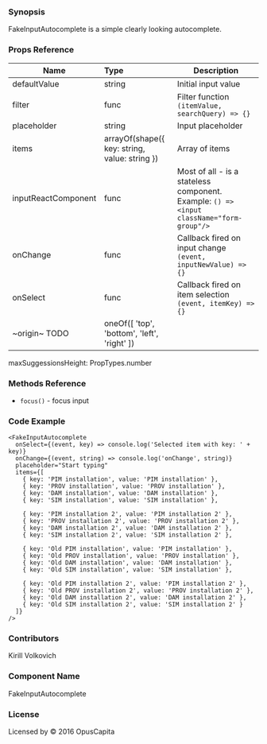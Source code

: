 ### Synopsis

FakeInputAutocomplete is a simple clearly looking autocomplete.

### Props Reference

| Name                          | Type                  | Description                                                |
| ------------------------------|:----------------------| -----------------------------------------------------------|
| defaultValue | string | Initial input value |
| filter | func | Filter function `(itemValue, searchQuery) => {}` |
| placeholder | string | Input placeholder |
| items | arrayOf(shape({ key: string, value: string }) | Array of items |
| inputReactComponent | func | Most of all - is a stateless component. Example: `() => <input className="form-group"/>` |
| onChange | func | Callback fired on input change `(event, inputNewValue) => {}`|
| onSelect | func | Callback fired on item selection `(event, itemKey) => {}` |
| ~origin~ TODO | oneOf([ 'top', 'bottom', 'left', 'right' ]) | |
  maxSuggessionsHeight: PropTypes.number
  
### Methods Reference

* `focus()` - focus input

### Code Example

```
<FakeInputAutocomplete 
  onSelect={(event, key) => console.log('Selected item with key: ' + key)}
  onChange={(event, string) => console.log('onChange', string)}
  placeholder="Start typing"
  items={[
    { key: 'PIM installation', value: 'PIM installation' },
    { key: 'PROV installation', value: 'PROV installation' },
    { key: 'DAM installation', value: 'DAM installation' },
    { key: 'SIM installation', value: 'SIM installation' },
    
    { key: 'PIM installation 2', value: 'PIM installation 2' },
    { key: 'PROV installation 2', value: 'PROV installation 2' },
    { key: 'DAM installation 2', value: 'DAM installation 2' },
    { key: 'SIM installation 2', value: 'SIM installation 2' },
    
    { key: 'Old PIM installation', value: 'PIM installation' },
    { key: 'Old PROV installation', value: 'PROV installation' },
    { key: 'Old DAM installation', value: 'DAM installation' },
    { key: 'Old SIM installation', value: 'SIM installation' },
    
    { key: 'Old PIM installation 2', value: 'PIM installation 2' },
    { key: 'Old PROV installation 2', value: 'PROV installation 2' },
    { key: 'Old DAM installation 2', value: 'DAM installation 2' },
    { key: 'Old SIM installation 2', value: 'SIM installation 2' }
  ]}
/>
```

### Contributors
Kirill Volkovich

### Component Name

FakeInputAutocomplete

### License

Licensed by © 2016 OpusCapita

